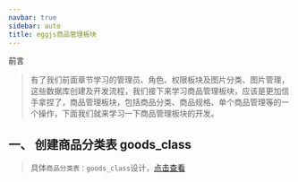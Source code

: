 ```yaml
---
navbar: true
sidebar: auto
title: eggjs商品管理板块
---
```


前言
> 有了我们前面章节学习的管理员、角色、权限板块及图片分类、图片管理，这些数据库创建及开发流程，我们接下来学习商品管理板块，应该是更加信手拿捏了，商品管理板块，包括商品分类、商品规格、单个商品管理等的一个操作，下面我们就来学习一下商品管理板块的开发。

## 一、 创建商品分类表 goods_class
> 具体`商品分类表：goods_class`设计，<a href="/web/mysql/goods_class.html#一、goods-class-商品分类表-字段设计" target="_blank">点击查看</a><br/>